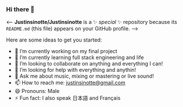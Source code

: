 ### Hi there 👋

<-- **Justinsinotte/Justinsinotte** is a ✨ _special_ ✨ repository because its `README.md` (this file) appears on your GitHub profile. -->

Here are some ideas to get you started:

- 🔭 I’m currently working on my final project
- 🌱 I’m currently learning full stack engineering and life
- 👯 I’m looking to collaborate on anything and everything I can!
- 🤔 I’m looking for help with everything and anythin!
- 💬 Ask me about music, mixing or mastering or live sound!
- 📫 How to reach me: justinsinotte@gmail.com
- 😄 Pronouns: Male
- ⚡ Fun fact: I also speak 日本語 and Français
